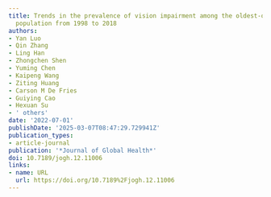 ```yaml
---
title: Trends in the prevalence of vision impairment among the oldest-old Chinese
  population from 1998 to 2018
authors:
- Yan Luo
- Qin Zhang
- Ling Han
- Zhongchen Shen
- Yuming Chen
- Kaipeng Wang
- Ziting Huang
- Carson M De Fries
- Guiying Cao
- Hexuan Su
- ' others'
date: '2022-07-01'
publishDate: '2025-03-07T08:47:29.729941Z'
publication_types:
- article-journal
publication: '*Journal of Global Health*'
doi: 10.7189/jogh.12.11006
links:
- name: URL
  url: https://doi.org/10.7189%2Fjogh.12.11006
---
```


